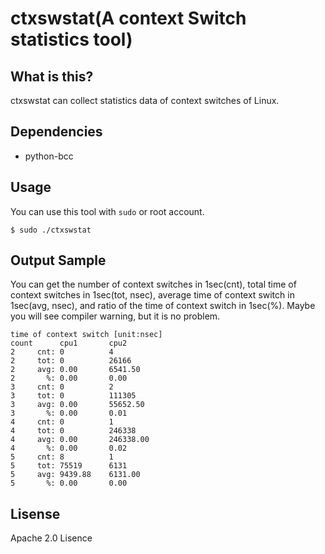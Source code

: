 # ctxswstat(A context Switch statistics tool)

## What is this?

ctxswstat can collect statistics data of context switches of Linux.

## Dependencies

- python-bcc


## Usage

You can use this tool with `sudo` or root account.

```
$ sudo ./ctxswstat
```

## Output Sample

You can get the number of context switches in 1sec(cnt),
total time of context switches in 1sec(tot, nsec),
average time of context switch in 1sec(avg, nsec),
and ratio of the time of context switch in 1sec(%).
Maybe you will see compiler warning, but it is no problem.

```
time of context switch [unit:nsec]
count      cpu1       cpu2
2     cnt: 0          4
2     tot: 0          26166
2     avg: 0.00       6541.50
2       %: 0.00       0.00
3     cnt: 0          2
3     tot: 0          111305
3     avg: 0.00       55652.50
3       %: 0.00       0.01
4     cnt: 0          1
4     tot: 0          246338
4     avg: 0.00       246338.00
4       %: 0.00       0.02
5     cnt: 8          1
5     tot: 75519      6131
5     avg: 9439.88    6131.00
5       %: 0.00       0.00
```

## Lisense

Apache 2.0 Lisence
